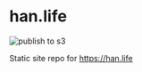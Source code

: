 # han.life
![publish to s3](https://github.com/logan-han/han.life/workflows/publish%20to%20s3/badge.svg)

Static site repo for https://han.life
